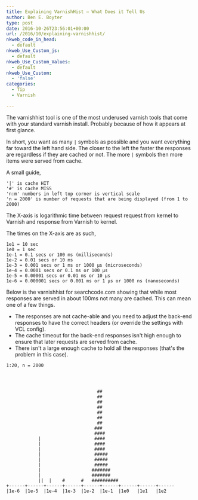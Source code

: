 ```yaml
---
title: Explaining VarnishHist – What Does it Tell Us
author: Ben E. Boyter
type: post
date: 2016-10-26T23:56:01+00:00
url: /2016/10/explaining-varnishhist/
nkweb_code_in_head:
  - default
nkweb_Use_Custom_js:
  - default
nkweb_Use_Custom_Values:
  - default
nkweb_Use_Custom:
  - 'false'
categories:
  - Tip
  - Varnish

---
```

The varnishhist tool is one of the most underused varnish tools that come with your standard varnish install. Probably because of how it appears at first glance.

In short, you want as many `|` symbols as possible and you want everything far toward the left hand side. The closer to the left the faster the responses are regardless if they are cached or not. The more `|` symbols then more items were served from cache.

A small guide,

```
'|' is cache HIT
'#' is cache MISS
'n:m' numbers in left top corner is vertical scale
'n = 2000' is number of requests that are being displayed (from 1 to 2000)
```

The X-axis is logarithmic time between request request from kernel to Varnish and response from Varnish to kernel.

The times on the X-axis are as such,

```
1e1 = 10 sec
1e0 = 1 sec
1e-1 = 0.1 secs or 100 ms (milliseconds)
1e-2 = 0.01 secs or 10 ms
1e-3 = 0.001 secs or 1 ms or 1000 µs (microseconds)
1e-4 = 0.0001 secs or 0.1 ms or 100 µs
1e-5 = 0.00001 secs or 0.01 ms or 10 µs
1e-6 = 0.000001 secs or 0.001 ms or 1 µs or 1000 ns (nanoseconds)
```

Below is the varnishhist for searchcode.com showing that while most responses are served in about 100ms not many are cached. This can mean one of a few things.

  * The responses are not cache-able and you need to adjust the back-end responses to have the correct headers (or override the settings with VCL config).
  * The cache timeout for the back-end responses isn't high enough to ensure that later requests are served from cache.
  * There isn't a large enough cache to hold all the responses (that's the problem in this case).

```
1:20, n = 2000




                                  ##
                                  ##
                                  ##
                                  ##
                                  ##
                                  ##
                                  ##
                                 ###
                                 ####
            |                    ####
            |                    ####
            |                    ####
            |                    #####
            |                    #####
            |                    #####
            |                   #######
            |                   #######
            ||  |    #      #   ##########
+------+------+------+------+------+------+------+------+------
|1e-6  |1e-5  |1e-4  |1e-3  |1e-2  |1e-1  |1e0   |1e1   |1e2
```